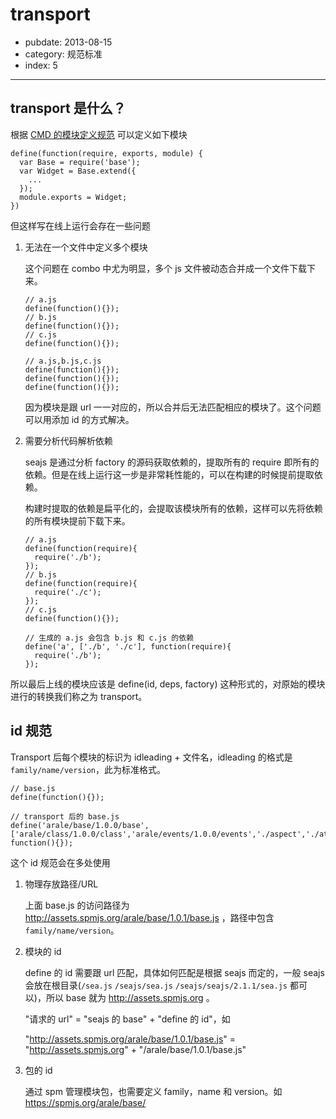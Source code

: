 # transport

- pubdate: 2013-08-15
- category: 规范标准
- index: 5

----------

## transport 是什么？

根据 [CMD 的模块定义规范](https://github.com/seajs/seajs/issues/242) 可以定义如下模块

```
define(function(require, exports, module) {
  var Base = require('base');
  var Widget = Base.extend({
    ...
  });
  module.exports = Widget;
})
```

但这样写在线上运行会存在一些问题

1. 无法在一个文件中定义多个模块

    这个问题在 combo 中尤为明显，多个 js 文件被动态合并成一个文件下载下来。

    ```
    // a.js
    define(function(){});
    // b.js
    define(function(){});
    // c.js
    define(function(){});

    // a.js,b.js,c.js
    define(function(){});
    define(function(){});
    define(function(){});
    ```

    因为模块是跟 url 一一对应的，所以合并后无法匹配相应的模块了。这个问题可以用添加 id 的方式解决。

2. 需要分析代码解析依赖

    seajs 是通过分析 factory 的源码获取依赖的，提取所有的 require 即所有的依赖。但是在线上运行这一步是非常耗性能的，可以在构建的时候提前提取依赖。

    构建时提取的依赖是扁平化的，会提取该模块所有的依赖，这样可以先将依赖的所有模块提前下载下来。

    ```
    // a.js
    define(function(require){
      require('./b');
    });
    // b.js
    define(function(require){
      require('./c');
    });
    // c.js
    define(function(){});

    // 生成的 a.js 会包含 b.js 和 c.js 的依赖
    define('a', ['./b', './c'], function(require){
      require('./b');
    });
    ```

所以最后上线的模块应该是 define(id, deps, factory) 这种形式的，对原始的模块进行的转换我们称之为 transport。

## id 规范

Transport 后每个模块的标识为 idleading + 文件名，idleading 的格式是 `family/name/version`，此为标准格式。

```
// base.js
define(function(){});

// transport 后的 base.js
define('arale/base/1.0.0/base', ['arale/class/1.0.0/class','arale/events/1.0.0/events','./aspect','./attribute'], function(){});
```

这个 id 规范会在多处使用

1. 物理存放路径/URL

    上面 base.js 的访问路径为 http://assets.spmjs.org/arale/base/1.0.1/base.js ，路径中包含 `family/name/version`。

2. 模块的 id

   define 的 id 需要跟 url 匹配，具体如何匹配是根据 seajs 而定的，一般 seajs 会放在根目录(`/sea.js` `/seajs/sea.js` `/seajs/seajs/2.1.1/sea.js` 都可以)，所以 base 就为 http://assets.spmjs.org 。

   "请求的 url" = "seajs 的 base" + "define 的 id"，如

   "http://assets.spmjs.org/arale/base/1.0.1/base.js" = "http://assets.spmjs.org" + "/arale/base/1.0.1/base.js"

3. 包的 id

    通过 spm 管理模块包，也需要定义 family，name 和 version。如 https://spmjs.org/arale/base/
    